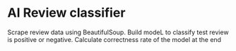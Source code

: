 # AI Review classifier
 Scrape review data using BeautifulSoup. Build modeL to classify test review is positive or negative. Calculate correctness rate of the model at the end

